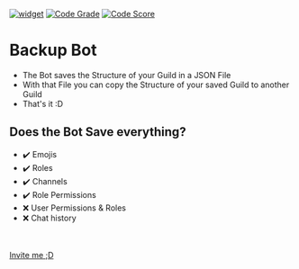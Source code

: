 <!---
[![discord](https://discordapp.com/api/guilds/553942677117337600/widget.png)](https://discord.gg/Emk2udJ )
[![status](https://top.gg/api/widget/status/739905746002771990.svg)](https://discord.com/api/oauth2/authorize?client_id=739905746002771990&permissions=8&scope=bot)
[![owner](https://top.gg/api/widget/owner/739905746002771990.svg?noavatar=true)](https://discordbots.org/bot/739905746002771990)
<br>
[![servers](https://top.gg/api/widget/servers/739905746002771990.svg?noavatar=true)](https://top.gg/bot/739905746002771990)
[![votes](https://top.gg/api/widget/upvotes/739905746002771990.svg?noavatar=true)](https://top.gg/bot/739905746002771990)
[![lib](https://top.gg/api/widget/lib/739905746002771990.svg?noavatar=true)](https://top.gg/bot/739905746002771990)
-->

[![widget](https://top.gg/api/widget/739905746002771990.svg)](https://top.gg/bot/739905746002771990)
[![Code Grade](https://www.code-inspector.com/project/18847/status/svg)](https://www.code-inspector.com/public/project/18847/dashboard)
[![Code Score](https://www.code-inspector.com/project/18847/score/svg)](https://www.code-inspector.com/public/project/18847/dashboard)


# Backup Bot

 - The Bot saves the Structure of your Guild in a JSON File
 - With that File you can copy the Structure of your saved Guild to another Guild
 - That's it :D
 
 
 
 ## Does the Bot Save everything?
 - ✔️ Emojis
 - ✔️ Roles
 - ✔️ Channels
 - ✔️ Role Permissions
 - ❌ User Permissions & Roles
 - ❌ Chat history
 
 <br><br>
 [Invite me ;D](https://discord.com/api/oauth2/authorize?client_id=739905746002771990&permissions=8&scope=bot)